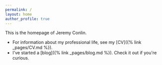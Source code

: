 ```yaml
---
permalink: /
layout: home
author_profile: true
---
```

This is the homepage of Jeremy Conlin.

- For information about my professional life, see my [CV]({% link _pages/CV.md %}).
- I've started a [blog]({% link _pages/blog.md %}). Check it out if you're curious.
